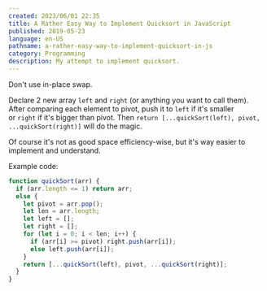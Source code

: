 ```yaml
---
created: 2023/06/01 22:35
title: A Rather Easy Way to Implement Quicksort in JavaScript
published: 2019-05-23
language: en-US
pathname: a-rather-easy-way-to-implement-quicksort-in-js
category: Programming
description: My attempt to implement quicksort.
---
```


Don't use in-place swap.

Declare 2 new array `left` and `right` (or anything you want to call them). After comparing each element to pivot, push it to `left` if it's smaller or `right` if it's bigger than pivot. Then `return [...quickSort(left), pivot, ...quickSort(right)]` will do the magic.

Of course it's not as good space efficiency-wise, but it's way easier to implement and understand.

Example code:

```js
function quickSort(arr) {
  if (arr.length <= 1) return arr;
  else {
    let pivot = arr.pop();
    let len = arr.length;
    let left = [];
    let right = [];
    for (let i = 0; i < len; i++) {
      if (arr[i] >= pivot) right.push(arr[i]);
      else left.push(arr[i]);
    }
    return [...quickSort(left), pivot, ...quickSort(right)];
  }
}
```
